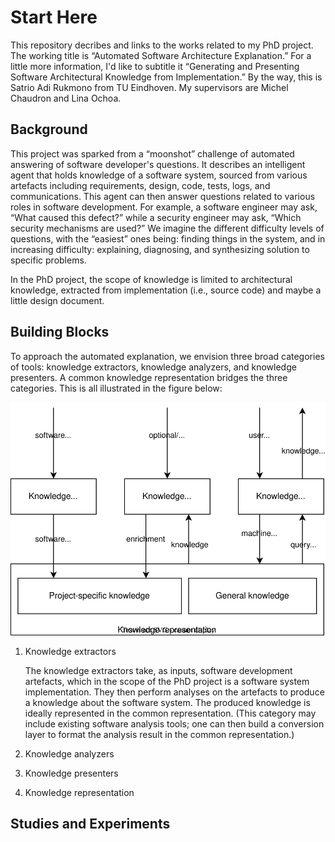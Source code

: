 # Start Here

This repository decribes and links to the works related to my PhD project. The working title is “Automated Software Architecture Explanation.” For a little more information, I'd like to subtitle it “Generating and Presenting Software Architectural Knowledge from Implementation.” By the way, this is Satrio Adi Rukmono from TU Eindhoven. My supervisors are Michel Chaudron and Lina Ochoa.

## Background

This project was sparked from a “moonshot” challenge of automated answering of software developer's questions. It describes an intelligent agent that holds knowledge of a software system, sourced from various artefacts including requirements, design, code, tests, logs, and communications. This agent can then answer questions related to various roles in software development. For example, a software engineer may ask, “What caused this defect?” while a security engineer may ask, “Which security mechanisms are used?” We imagine the different difficulty levels of questions, with the “easiest” ones being: finding things in the system, and in increasing difficulty: explaining, diagnosing, and synthesizing solution to specific problems.

In the PhD project, the scope of knowledge is limited to architectural knowledge, extracted from implementation (i.e., source code) and maybe a little design document.

## Building Blocks

To approach the automated explanation, we envision three broad categories of tools: knowledge extractors, knowledge analyzers, and knowledge presenters. A common knowledge representation bridges the three categories. This is all illustrated in the figure below:

![Building blocks.](/building-blocks.svg)

1. Knowledge extractors

    The knowledge extractors take, as inputs, software development artefacts, which in the scope of the PhD project is a software system implementation. They then perform analyses on the artefacts to produce a knowledge about the software system. The produced knowledge is ideally represented in the common representation. (This category may include existing software analysis tools; one can then build a conversion layer to format the analysis result in the common representation.)

2. Knowledge analyzers

3. Knowledge presenters

4. Knowledge representation

## Studies and Experiments
